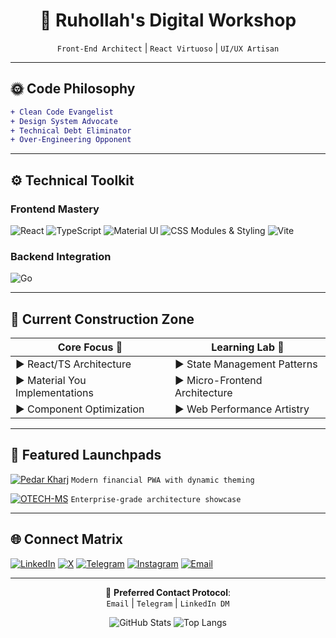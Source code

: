<div align="center">

# 🎨 **Ruhollah's Digital Workshop**  
`Front-End Architect` | `React Virtuoso` | `UI/UX Artisan`

</div>

---

## 🌞 **Code Philosophy**
```diff
+ Clean Code Evangelist
+ Design System Advocate
+ Technical Debt Eliminator
+ Over-Engineering Opponent
```

---

## ⚙️ **Technical Toolkit**

### **Frontend Mastery**
<p>
  <img alt="React" src="https://img.shields.io/badge/-React-61DAFB?logo=react&logoColor=black&style=flat-square">
  <img alt="TypeScript" src="https://img.shields.io/badge/-TypeScript-3178C6?logo=typescript&logoColor=white&style=flat-square">
  <img alt="Material UI" src="https://img.shields.io/badge/-MUI-007FFF?logo=mui&logoColor=white&style=flat-square">
  <img alt="CSS Modules & Styling" src="https://img.shields.io/badge/-CSS_Modules-000000?logo=css3&logoColor=white&style=flat-square">
  <img alt="Vite" src="https://img.shields.io/badge/-Vite-646CFF?logo=vite&logoColor=white&style=flat-square">
</p>

### **Backend Integration**
<p>
  <img alt="Go" src="https://img.shields.io/badge/-Go-00ADD8?logo=go&logoColor=white&style=flat-square">
</p>

---

## 🏢 **Current Construction Zone**

| **Core Focus** 🏰             | **Learning Lab** 🧪           |
|-------------------------------|------------------------------|
| ▶️ React/TS Architecture      | ▶️ State Management Patterns |
| ▶️ Material You Implementations | ▶️ Micro-Frontend Architecture |
| ▶️ Component Optimization     | ▶️ Web Performance Artistry |

---

## 🚀 **Featured Launchpads**

[![Pedar Kharj](https://custom-icon-badges.demolab.com/badge/-Expense_Tracker_PWA-4a5568?style=for-the-badge&logo=rocket)](https://github.com/ruhollah82/pedarkharj)
`Modern financial PWA with dynamic theming`

[![OTECH-MS](https://custom-icon-badges.demolab.com/badge/-Micro_Frontend_Prototype-4a5568?style=for-the-badge&logo=server)](https://github.com/ruhollah82/OTECH-front)
`Enterprise-grade architecture showcase`

---

## 🌐 **Connect Matrix**

[![LinkedIn](https://img.shields.io/badge/-LinkedIn-0A66C2?logo=linkedin&logoColor=white&style=for-the-badge)](https://linkedin.com/in/ruhollah-naseri)
[![X](https://img.shields.io/badge/-X-000000?logo=x&logoColor=white&style=for-the-badge)](https://x.com/Ruhollah_82)
[![Telegram](https://img.shields.io/badge/-Telegram-26A5E4?logo=telegram&logoColor=white&style=for-the-badge)](https://t.me/ruhollah_82)
[![Instagram](https://img.shields.io/badge/-Instagram-E4405F?logo=instagram&logoColor=white&style=for-the-badge)](https://instagram.com/ruhollah_82)
[![Email](https://img.shields.io/badge/-Email-EA4335?logo=gmail&logoColor=white&style=for-the-badge)](mailto:ruhollah.naserii@gmail.com)

---


<div align="center">

📧 **Preferred Contact Protocol**:  
`Email` | `Telegram` | `LinkedIn DM`

![GitHub Stats](https://github-readme-stats.vercel.app/api?username=ruhollah82&show_icons=true&theme=onedark&hide_title=true)
![Top Langs](https://github-readme-stats.vercel.app/api/top-langs/?username=ruhollah82&layout=compact&theme=onedark&langs_count=4)

</div>

